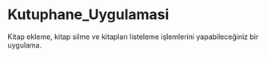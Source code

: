 # Kutuphane_Uygulamasi
Kitap ekleme, kitap silme ve kitapları listeleme işlemlerini yapabileceğiniz bir uygulama.
